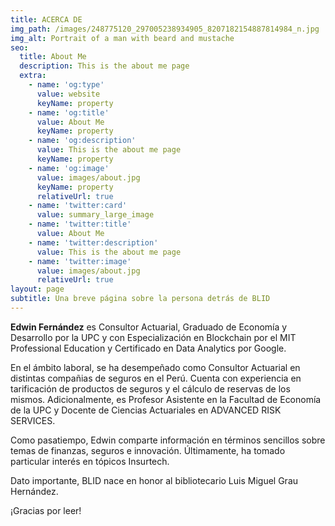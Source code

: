 ```yaml
---
title: ACERCA DE
img_path: /images/248775120_297005238934905_8207182154887814984_n.jpg
img_alt: Portrait of a man with beard and mustache
seo:
  title: About Me
  description: This is the about me page
  extra:
    - name: 'og:type'
      value: website
      keyName: property
    - name: 'og:title'
      value: About Me
      keyName: property
    - name: 'og:description'
      value: This is the about me page
      keyName: property
    - name: 'og:image'
      value: images/about.jpg
      keyName: property
      relativeUrl: true
    - name: 'twitter:card'
      value: summary_large_image
    - name: 'twitter:title'
      value: About Me
    - name: 'twitter:description'
      value: This is the about me page
    - name: 'twitter:image'
      value: images/about.jpg
      relativeUrl: true
layout: page
subtitle: Una breve página sobre la persona detrás de BLID
---
```

**Edwin Fernández** es Consultor Actuarial, Graduado de Economía y Desarrollo por la UPC y con Especialización en Blockchain por el MIT Professional Education y Certificado en Data Analytics por Google.

En el ámbito laboral, se ha desempeñado como Consultor Actuarial en distintas compañias de seguros en el Perú. Cuenta con experiencia en tarificación de productos de seguros y el cálculo de reservas de los mismos.  Adicionalmente, es Profesor Asistente en la Facultad de Economía de la UPC y Docente de Ciencias Actuariales en ADVANCED RISK SERVICES.

Como pasatiempo, Edwin comparte información en términos sencillos sobre temas de finanzas, seguros e innovación. Últimamente, ha tomado particular interés en tópicos Insurtech.

Dato importante, BLID nace en honor al bibliotecario Luis Miguel Grau Hernández.

¡Gracias por leer!
